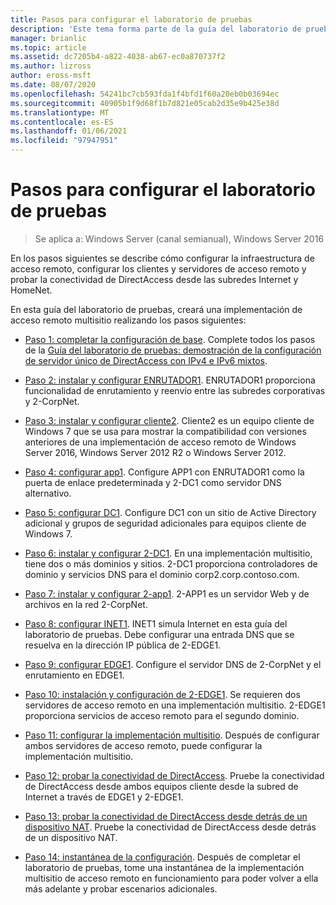 ```yaml
---
title: Pasos para configurar el laboratorio de pruebas
description: 'Este tema forma parte de la guía del laboratorio de pruebas: demostración de una implementación multisitio de DirectAccess para Windows Server 2016'
manager: brianlic
ms.topic: article
ms.assetid: dc7205b4-a822-4038-ab67-ec0a870737f2
ms.author: lizross
author: eross-msft
ms.date: 08/07/2020
ms.openlocfilehash: 54241bc7cb593fda1f4bfd1f60a20eb0b03694ec
ms.sourcegitcommit: 40905b1f9d68f1b7d821e05cab2d35e9b425e38d
ms.translationtype: MT
ms.contentlocale: es-ES
ms.lasthandoff: 01/06/2021
ms.locfileid: "97947951"
---
```

# <a name="steps-for-configuring-the-test-lab"></a>Pasos para configurar el laboratorio de pruebas

>Se aplica a: Windows Server (canal semianual), Windows Server 2016

En los pasos siguientes se describe cómo configurar la infraestructura de acceso remoto, configurar los clientes y servidores de acceso remoto y probar la conectividad de DirectAccess desde las subredes Internet y HomeNet.

En esta guía del laboratorio de pruebas, creará una implementación de acceso remoto multisitio realizando los pasos siguientes:

-   [Paso 1: completar la configuración de base](assetId:///9eb4a9ba-9118-4ea3-8963-e643ec81c3ed). Complete todos los pasos de la [Guía del laboratorio de pruebas: demostración de la configuración de servidor único de DirectAccess con IPv4 e IPv6 mixtos](https://go.microsoft.com/fwlink/p/?LinkId=237004).

-   [Paso 2: instalar y configurar ENRUTADOR1](assetId:///e4b1a298-d5b0-410e-970b-c5358a9378f9). ENRUTADOR1 proporciona funcionalidad de enrutamiento y reenvío entre las subredes corporativas y 2-CorpNet.

-   [Paso 3: instalar y configurar cliente2](assetId:///6cbee1b5-f6f6-443f-8fa9-31cc5c05a0ee). Cliente2 es un equipo cliente de Windows 7 que se usa para mostrar la compatibilidad con versiones anteriores de una implementación de acceso remoto de Windows Server 2016, Windows Server 2012 R2 o Windows Server 2012.

-   [Paso 4: configurar app1](assetId:///a0ee655e-c01e-4bf3-a7b3-064e9614f810). Configure APP1 con ENRUTADOR1 como la puerta de enlace predeterminada y 2-DC1 como servidor DNS alternativo.

-   [Paso 5: configurar DC1](assetId:///205ca795-93ce-4e53-aa6b-b44c87f0e14a). Configure DC1 con un sitio de Active Directory adicional y grupos de seguridad adicionales para equipos cliente de Windows 7.

-   [Paso 6: instalar y configurar 2-DC1](assetId:///16752f61-edbf-4ff4-9d7a-e2077b66a127). En una implementación multisitio, tiene dos o más dominios y sitios. 2-DC1 proporciona controladores de dominio y servicios DNS para el dominio corp2.corp.contoso.com.

-   [Paso 7: instalar y configurar 2-app1](assetId:///7d04b54e-590a-4d33-9766-415789859f29). 2-APP1 es un servidor Web y de archivos en la red 2-CorpNet.

-   [Paso 8: configurar INET1](assetId:///8ecc0b63-8626-4939-8d26-3d51d051d231). INET1 simula Internet en esta guía del laboratorio de pruebas. Debe configurar una entrada DNS que se resuelva en la dirección IP pública de 2-EDGE1.

-   [Paso 9: configurar EDGE1](assetId:///562744dc-30f6-42fa-bd5f-60a013b2179e). Configure el servidor DNS de 2-CorpNet y el enrutamiento en EDGE1.

-   [Paso 10: instalación y configuración de 2-EDGE1](assetId:///1938c4f3-ca96-475d-9f2e-6bea3b7a4130). Se requieren dos servidores de acceso remoto en una implementación multisitio. 2-EDGE1 proporciona servicios de acceso remoto para el segundo dominio.

-   [Paso 11: configurar la implementación multisitio](assetId:///537e4b68-043f-49c9-94d8-15ce8c4b18e2). Después de configurar ambos servidores de acceso remoto, puede configurar la implementación multisitio.

-   [Paso 12: probar la conectividad de DirectAccess](assetId:///aa293b5d-4b6f-4004-95f3-0ab54804b15c). Pruebe la conectividad de DirectAccess desde ambos equipos cliente desde la subred de Internet a través de EDGE1 y 2-EDGE1.

-   [Paso 13: probar la conectividad de DirectAccess desde detrás de un dispositivo NAT](assetId:///41f8195b-00a1-4991-9db8-3703514dbe0c). Pruebe la conectividad de DirectAccess desde detrás de un dispositivo NAT.

-   [Paso 14: instantánea de la configuración](assetId:///7b56d5c9-c334-463e-9e29-d652ca110d84). Después de completar el laboratorio de pruebas, tome una instantánea de la implementación multisitio de acceso remoto en funcionamiento para poder volver a ella más adelante y probar escenarios adicionales.



